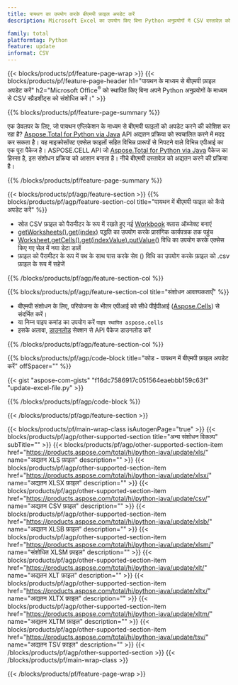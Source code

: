 ```yaml
---
title: पायथन का उपयोग करके बीएमपी फ़ाइल अपडेट करें
description: Microsoft Excel का उपयोग किए बिना Python अनुप्रयोगों में CSV दस्तावेज़ को संशोधित करें। 

family: total
platformtag: Python
feature: update
informat: CSV
---
```

{{< blocks/products/pf/feature-page-wrap >}}
{{< blocks/products/pf/feature-page-header h1="पायथन के माध्यम से बीएमपी फ़ाइल अपडेट करें" h2="Microsoft Office<sup>&reg;</sup> को स्थापित किए बिना अपने Python अनुप्रयोगों के माध्यम से CSV स्प्रैडशीट्स को संशोधित करें।" >}}

{{% blocks/products/pf/feature-page-summary %}}

एक डेवलपर के लिए, जो पायथन एप्लिकेशन के माध्यम से बीएमपी फाइलों को अपडेट करने की कोशिश कर रहा है? [Aspose.Total for Python via Java](https://products.aspose.com/total/python-java/) API अद्यतन प्रक्रिया को स्वचालित करने में मदद कर सकता है। यह माइक्रोसॉफ्ट एक्सेल फाइलों सहित विभिन्न प्रारूपों से निपटने वाले विभिन्न एपीआई का एक पूरा पैकेज है। ASPOSE.CELL API जो [Aspose.Total for Python via Java](https://products.aspose.com/total/python-java/) पैकेज का हिस्सा है, इस संशोधन प्रक्रिया को आसान बनाता है। नीचे बीएमपी दस्तावेज़ को अद्यतन करने की प्रक्रिया है।

{{% /blocks/products/pf/feature-page-summary %}}

{{< blocks/products/pf/agp/feature-section >}}
{{% blocks/products/pf/agp/feature-section-col title="पायथन में बीएमपी फाइल को कैसे अपडेट करें" %}}

- स्रोत CSV फ़ाइल को पैरामीटर के रूप में रखते हुए नई [Workbook](https://reference.aspose.com/cells/python-java/asposecells.api/Workbook) क्लास ऑब्जेक्ट बनाएं
- [getWorksheets().get(index)](https://reference.aspose.com/cells/python/asposecells.api/workbook#Worksheets) पद्धति का उपयोग करके प्रासंगिक कार्यपत्रक तक पहुंच
- [Worksheet.getCells().get(indexValue).putValue()](https://reference.aspose.com/cells/python/asposecells.api/worksheet#Cells) विधि का उपयोग करके एक्सेस किए गए सेल में नया डेटा डालें
- फ़ाइल को पैरामीटर के रूप में पथ के साथ पास करके सेव () विधि का उपयोग करके फ़ाइल को .csv फ़ाइल के रूप में सहेजें

{{% /blocks/products/pf/agp/feature-section-col %}}

{{% blocks/products/pf/agp/feature-section-col title="संशोधन आवश्यकताएँ" %}}

- बीएमपी संशोधन के लिए, परियोजना के भीतर एपीआई को सीधे पीईपीआई ([Aspose.Cells](https://pypi.org/project/aspose-cells/)) से संदर्भित करें।
- या निम्न पाइप कमांड का उपयोग करें ```पाइप स्थापित aspose.cells``` 
- इसके अलावा, [डाउनलोड](https://downloads.aspose.com/cells/python-java) सेक्शन से API पैकेज डाउनलोड करें

{{% /blocks/products/pf/agp/feature-section-col %}}

{{% blocks/products/pf/agp/code-block title="कोड - पायथन में बीएमपी फ़ाइल अपडेट करें" offSpacer="" %}}

{{< gist "aspose-com-gists" "f16dc7586917c051564eaebbb159c63f" "update-excel-file.py" >}}

{{% /blocks/products/pf/agp/code-block %}}

{{< /blocks/products/pf/agp/feature-section >}}

{{< blocks/products/pf/main-wrap-class isAutogenPage="true" >}}
{{< blocks/products/pf/agp/other-supported-section title="अन्य संशोधन विकल्प" subTitle="" >}}
{{< blocks/products/pf/agp/other-supported-section-item href="https://products.aspose.com/total/hi/python-java/update/xls/" name="अद्यतन XLS फ़ाइल" description="" >}}
{{< blocks/products/pf/agp/other-supported-section-item href="https://products.aspose.com/total/hi/python-java/update/xlsx/" name="अद्यतन XLSX फ़ाइल" description="" >}}
{{< blocks/products/pf/agp/other-supported-section-item href="https://products.aspose.com/total/hi/python-java/update/csv/" name="अद्यतन CSV फ़ाइल" description="" >}}
{{< blocks/products/pf/agp/other-supported-section-item href="https://products.aspose.com/total/hi/python-java/update/xlsb/" name="अद्यतन XLSB फ़ाइल" description="" >}}
{{< blocks/products/pf/agp/other-supported-section-item href="https://products.aspose.com/total/hi/python-java/update/xlsm/" name="संशोधित XLSM फ़ाइल" description="" >}}
{{< blocks/products/pf/agp/other-supported-section-item href="https://products.aspose.com/total/hi/python-java/update/xlt/" name="अद्यतन XLT फ़ाइल" description="" >}}
{{< blocks/products/pf/agp/other-supported-section-item href="https://products.aspose.com/total/hi/python-java/update/xltx/" name="अद्यतन XLTX फ़ाइल" description="" >}}
{{< blocks/products/pf/agp/other-supported-section-item href="https://products.aspose.com/total/hi/python-java/update/xltm/" name="अद्यतन XLTM फ़ाइल" description="" >}}
{{< blocks/products/pf/agp/other-supported-section-item href="https://products.aspose.com/total/hi/python-java/update/tsv/" name="अद्यतन TSV फ़ाइल" description="" >}}
{{< /blocks/products/pf/agp/other-supported-section >}}
{{< /blocks/products/pf/main-wrap-class >}}

{{< /blocks/products/pf/feature-page-wrap >}}